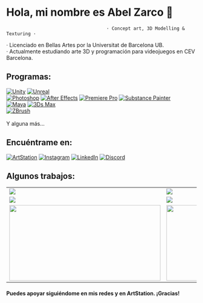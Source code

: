 # Hola, mi nombre es Abel Zarco 👋
                                         · Concept art, 3D Modelling & Texturing ·

· Licenciado en Bellas Artes por la Universitat de Barcelona UB.</br>
· Actualmente estudiando arte 3D y programación para videojuegos en CEV Barcelona.

## Programas:
[![Unity](https://img.shields.io/badge/Unity-1B72BE?style=for-the-badge&logo=Unity&logoColor=white&labelColor=101010)]()
[![Unreal](https://img.shields.io/badge/Unreal-FFCA28?style=for-the-badge&logo=unrealengine&logoColor=white&labelColor=101010)]()
<br>
[![Photoshop](https://img.shields.io/badge/Photoshop-31A8FF?style=for-the-badge&logo=Adobe-photoshop&logoColor=white&labelColor=101010)]()
[![After Effects](https://img.shields.io/badge/After_effects-9999FF?style=for-the-badge&logo=adobe-after-effects&logoColor=white&labelColor=101010)]()
[![Premiere Pro](https://img.shields.io/badge/premiere_pro-673AB8?style=for-the-badge&logo=adobe-premiere-pro&logoColor=white&labelColor=101010)]()
[![Substance Painter](https://img.shields.io/badge/Substance_painter-73BA25?style=for-the-badge&logo=Adobe&logoColor=white&labelColor=101010)]()
<br>
[![Maya](https://img.shields.io/badge/Maya-334455?style=for-the-badge&logo=Autodesk&logoColor=white&labelColor=101010)]()
[![3Ds Max](https://img.shields.io/badge/3Ds_Max-334455?style=for-the-badge&logo=autodesk&logoColor=white&labelColor=101010)]()
<br>
[![ZBrush](https://img.shields.io/badge/Zbrush-1A1A1A?style=for-the-badge&logo=zotero&logoColor=white&labelColor=101010)]()
<br>
<br>
Y alguna más...

## Encuéntrame en:
[![ArtStation](https://img.shields.io/badge/ArtStation-abelzarco-1877F2?style=for-the-badge&logo=ArtStation&logoColor=white&labelColor=101010)](https://www.artstation.com/abelzarco)
[![Instagram](https://img.shields.io/badge/Instagram-@abeelzarco-E4405F?style=for-the-badge&logo=instagram&logoColor=white&labelColor=101010)](https://www.instagram.com/abeelzarco/?hl=es)
[![LinkedIn](https://img.shields.io/badge/LinkedIn-abel_zarco-0077B5?style=for-the-badge&logo=linkedin&logoColor=white&labelColor=101010)](https://www.linkedin.com/in/abelzarco)
[![Discord](https://img.shields.io/badge/Discord-Zarco-5865F2?style=for-the-badge&logo=discord&logoColor=white&labelColor=101010)]()

## Algunos trabajos:

<table style="width:100%">
  <tr>
    <td>
<a href="https://www.artstation.com/artwork/wJnJyL">
  <img src="https://cdna.artstation.com/p/assets/images/images/050/519/842/large/abel-zarco-1b-abelzarco-hellboy01.jpg?1655055786" >
</a>
</td>
    <td>
<a href="https://www.artstation.com/artwork/wJnJyL">
  <img src="https://cdnb.artstation.com/p/assets/images/images/050/519/839/large/abel-zarco-1b-abelzarco-hellboy03.jpg?1655055783" >
</a>
</td>
    <td>
<a href="https://www.artstation.com/artwork/wJnJyL">
  <img src="https://cdnb.artstation.com/p/assets/images/images/050/519/849/large/abel-zarco-1b-abelzarco-hellboy02.jpg?1655055792" >
</a>
</td>
  </tr>
  <tr>
    <td>
<a href="https://www.artstation.com/artwork/nEWeKr">
  <img src="https://cdnb.artstation.com/p/assets/images/images/046/230/255/large/abel-zarco-left3.jpg?1644596881" >
</a>
</td>
<td>
<a href="https://www.artstation.com/artwork/nEWeKr">
  <img src="https://cdnb.artstation.com/p/assets/images/images/046/230/277/large/abel-zarco-right3.jpg?1644596908" >
</a>
</td>
   <td>
<a href="https://www.artstation.com/artwork/nEWeKr">
  <img src="https://cdnb.artstation.com/p/assets/images/images/046/230/275/large/abel-zarco-right2.jpg?1644596904" >
</a>
</td>
  </tr>
    <tr>
    <td>
<a href="https://www.artstation.com/artwork/b50rqk">
  <img src="https://cdna.artstation.com/p/assets/images/images/045/029/258/large/abel-zarco-abelzarco05.jpg?1641761624" width="400" height="200">
</a>
</td>
<td>
<a href="https://www.artstation.com/artwork/b50rqk">
  <img src="https://cdna.artstation.com/p/assets/images/images/045/029/244/large/abel-zarco-abelzarco04.jpg?1641761163" width="400" height="200">
</a>
</td>
   <td>
<a href="https://www.artstation.com/artwork/lRN0zG">
  <img src="https://cdna.artstation.com/p/assets/images/images/046/713/940/large/abel-zarco-final2.jpg?1645778684" width="400" height="200">
</a>
</td>
  </tr>
</table>
</table>

#### Puedes apoyar siguiéndome en mis redes y en ArtStation. ¡Gracias!
